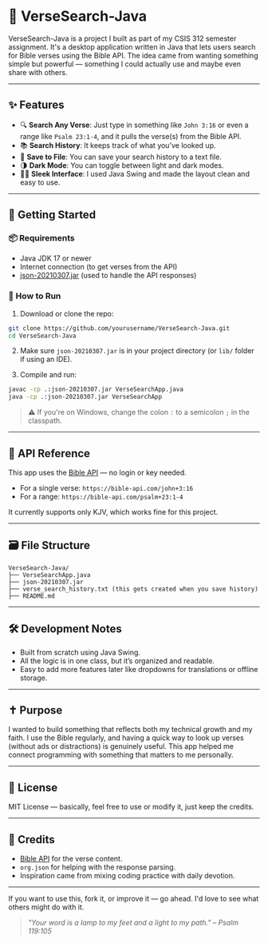 # 📖 VerseSearch-Java

VerseSearch-Java is a project I built as part of my CSIS 312 semester assignment. It's a desktop application written in Java that lets users search for Bible verses using the Bible API. The idea came from wanting something simple but powerful — something I could actually use and maybe even share with others.

---

## ✨ Features

- 🔍 **Search Any Verse**: Just type in something like `John 3:16` or even a range like `Psalm 23:1-4`, and it pulls the verse(s) from the Bible API.
- 📚 **Search History**: It keeps track of what you’ve looked up.
- 💾 **Save to File**: You can save your search history to a text file.
- 🌗 **Dark Mode**: You can toggle between light and dark modes.
- 🧑‍💻 **Sleek Interface**: I used Java Swing and made the layout clean and easy to use.

---

## 🚀 Getting Started

### 📦 Requirements
- Java JDK 17 or newer
- Internet connection (to get verses from the API)
- [json-20210307.jar](https://repo1.maven.org/maven2/org/json/json/20210307/json-20210307.jar) (used to handle the API responses)

### 🧩 How to Run

1. Download or clone the repo:
```bash
git clone https://github.com/yourusername/VerseSearch-Java.git
cd VerseSearch-Java
```

2. Make sure `json-20210307.jar` is in your project directory (or `lib/` folder if using an IDE).

3. Compile and run:
```bash
javac -cp .:json-20210307.jar VerseSearchApp.java
java -cp .:json-20210307.jar VerseSearchApp
```

> ⚠️ If you're on Windows, change the colon `:` to a semicolon `;` in the classpath.

---

## 🔌 API Reference
This app uses the [Bible API](https://bible-api.com/) — no login or key needed.
- For a single verse: `https://bible-api.com/john+3:16`
- For a range: `https://bible-api.com/psalm+23:1-4`

It currently supports only KJV, which works fine for this project.

---

## 🗃️ File Structure
```
VerseSearch-Java/
├── VerseSearchApp.java
├── json-20210307.jar
├── verse_search_history.txt (this gets created when you save history)
├── README.md
```


---

## 🛠 Development Notes
- Built from scratch using Java Swing.
- All the logic is in one class, but it’s organized and readable.
- Easy to add more features later like dropdowns for translations or offline storage.

---

## ✝️ Purpose
I wanted to build something that reflects both my technical growth and my faith. I use the Bible regularly, and having a quick way to look up verses (without ads or distractions) is genuinely useful. This app helped me connect programming with something that matters to me personally.

---

## 📄 License
MIT License — basically, feel free to use or modify it, just keep the credits.

---

## 🙌 Credits
- [Bible API](https://bible-api.com/) for the verse content.
- `org.json` for helping with the response parsing.
- Inspiration came from mixing coding practice with daily devotion.

---

If you want to use this, fork it, or improve it — go ahead. I'd love to see what others might do with it.

> _"Your word is a lamp to my feet and a light to my path." – Psalm 119:105_
